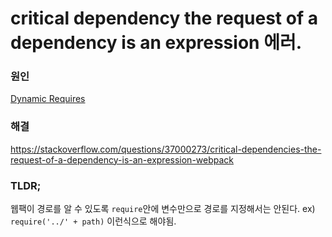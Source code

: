 <!-- @format -->

# critical dependency the request of a dependency is an expression 에러.

### 원인

[Dynamic Requires](https://github.com/webpack/docs/wiki/context#dynamic-require-rewriting)

### 해결

https://stackoverflow.com/questions/37000273/critical-dependencies-the-request-of-a-dependency-is-an-expression-webpack

### TLDR;

웹팩이 경로를 알 수 있도록 `require`안에 변수만으로 경로를 지정해서는 안된다. ex) `require('../' + path)` 이런식으로 해야됨.
